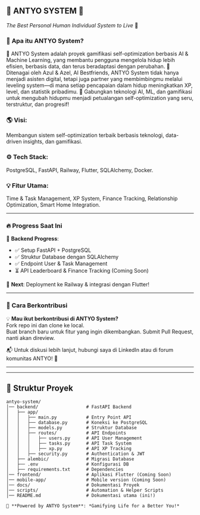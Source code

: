 ## 🚀 **ANTYO SYSTEM** 🚀  
*The Best Personal Human Individual System to Live* 🔹  

### 📌 **Apa itu ANTYO System?**  
📌 ANTYO System adalah proyek gamifikasi self-optimization berbasis AI & Machine Learning, yang membantu pengguna mengelola hidup lebih efisien, berbasis data, dan terus beradaptasi dengan perubahan.
🧠 Ditenagai oleh Azul & Azel, AI Bestfriends, ANTYO System tidak hanya menjadi asisten digital, tetapi juga partner yang membimbingmu melalui leveling system—di mana setiap pencapaian dalam hidup meningkatkan XP, level, dan statistik pribadimu.
🚀 Gabungkan teknologi AI, ML, dan gamifikasi untuk mengubah hidupmu menjadi petualangan self-optimization yang seru, terstruktur, dan progresif!

### 🌎 **Visi:**  
Membangun sistem self-optimization terbaik berbasis teknologi, data-driven insights, dan gamifikasi.  

### ⚙ **Tech Stack:**  
PostgreSQL, FastAPI, Railway, Flutter, SQLAlchemy, Docker.  

### 💡 **Fitur Utama:**  
Time & Task Management, XP System, Finance Tracking, Relationship Optimization, Smart Home Integration.  

---


### 🔥 Progress Saat Ini
🚀 **Backend Progress**:
- ✅ Setup FastAPI + PostgreSQL
- ✅ Struktur Database dengan SQLAlchemy
- ✅ Endpoint User & Task Management
- ⏳ API Leaderboard & Finance Tracking (Coming Soon)

📌 **Next**: Deployment ke Railway & integrasi dengan Flutter!

---

### 📢 Cara Berkontribusi  
💡 **Mau ikut berkontribusi di ANTYO System?**  
Fork repo ini dan clone ke local.  
Buat branch baru untuk fitur yang ingin dikembangkan. Submit Pull Request, nanti akan direview.  

📬 Untuk diskusi lebih lanjut, hubungi saya di LinkedIn atau di forum komunitas ANTYO! 🚀

---


---

## 📂 **Struktur Proyek**  
```plaintext
antyo-system/
│── backend/                  # FastAPI Backend
│   ├── app/
│   │   ├── main.py           # Entry Point API
│   │   ├── database.py       # Koneksi ke PostgreSQL
│   │   ├── models.py         # Struktur Database
│   │   ├── routes/           # API Endpoints
│   │   │   ├── users.py      # API User Management
│   │   │   ├── tasks.py      # API Task System
│   │   │   ├── xp.py         # API XP Tracking
│   │   ├── security.py       # Authentication & JWT
│   ├── alembic/              # Migrasi Database
│   ├── .env                  # Konfigurasi DB
│   ├── requirements.txt      # Dependencies
│── frontend/                 # Aplikasi Flutter (Coming Soon)
│── mobile-app/               # Mobile version (Coming Soon)
│── docs/                     # Dokumentasi Proyek
│── scripts/                  # Automation & Helper Scripts
│── README.md                 # Dokumentasi utama (ini!)

💛 **Powered by ANTYO System**: *Gamifying Life for a Better You!*

